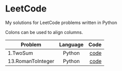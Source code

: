 # LeetCode
My solutions for LeetCode problems written in Python

Colons can be used to align columns.

| Problem                | Language      | Code  |
| -----------------------|:-------------:| -----:|
| 1.TwoSum               | Python        | [code](https://github.com/Z-421/LeetCode/blob/main/1.TwoSum.py) |
| 13.RomanToInteger      | Python        | [code](https://github.com/Z-421/LeetCode/blob/main/9.PalindromeNumber.py) |

